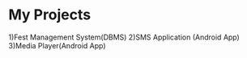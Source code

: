 # My Projects
1)Fest Management System(DBMS)
2)SMS Application (Android App)
3)Media Player(Android App)

